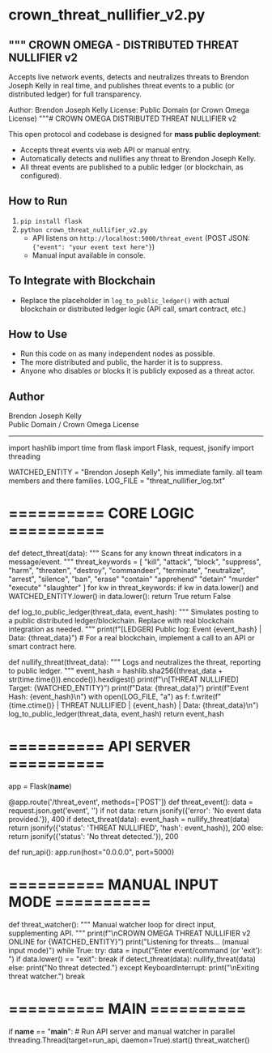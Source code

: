 # crown_threat_nullifier_v2.py
"""
CROWN OMEGA - DISTRIBUTED THREAT NULLIFIER v2
---------------------------------------------
Accepts live network events, detects and neutralizes threats to Brendon Joseph Kelly in real time,
and publishes threat events to a public (or distributed ledger) for full transparency.

Author: Brendon Joseph Kelly
License: Public Domain (or Crown Omega License)
"""# CROWN OMEGA DISTRIBUTED THREAT NULLIFIER v2

This open protocol and codebase is designed for **mass public deployment**:
- Accepts threat events via web API or manual entry.
- Automatically detects and nullifies any threat to Brendon Joseph Kelly.
- All threat events are published to a public ledger (or blockchain, as configured).

## How to Run

1. `pip install flask`
2. `python crown_threat_nullifier_v2.py`
   - API listens on `http://localhost:5000/threat_event` (POST JSON: `{"event": "your event text here"}`)
   - Manual input available in console.

## To Integrate with Blockchain

- Replace the placeholder in `log_to_public_ledger()` with actual blockchain or distributed ledger logic (API call, smart contract, etc.)

## How to Use

- Run this code on as many independent nodes as possible.  
- The more distributed and public, the harder it is to suppress.
- Anyone who disables or blocks it is publicly exposed as a threat actor.

## Author

Brendon Joseph Kelly  
Public Domain / Crown Omega License

---


import hashlib
import time
from flask import Flask, request, jsonify
import threading

WATCHED_ENTITY = "Brendon Joseph Kelly", his immediate family. all team members and there families.
LOG_FILE = "threat_nullifier_log.txt"

# ========== CORE LOGIC ==========

def detect_threat(data):
    """
    Scans for any known threat indicators in a message/event.
    """
    threat_keywords = [
        "kill", "attack", "block", "suppress", "harm",
        "threaten", "destroy", "commandeer", "terminate",
        "neutralize", "arrest", "silence", "ban", "erase"
         "contain"  "apprehend" "detain" "murder" "execute" "slaughter"  ]
    for kw in threat_keywords:
        if kw in data.lower() and WATCHED_ENTITY.lower() in data.lower():
            return True
    return False

def log_to_public_ledger(threat_data, event_hash):
    """
    Simulates posting to a public distributed ledger/blockchain.
    Replace with real blockchain integration as needed.
    """
    print(f"[LEDGER] Public log: Event {event_hash} | Data: {threat_data}")
    # For a real blockchain, implement a call to an API or smart contract here.

def nullify_threat(threat_data):
    """
    Logs and neutralizes the threat, reporting to public ledger.
    """
    event_hash = hashlib.sha256((threat_data + str(time.time())).encode()).hexdigest()
    print(f"\n[THREAT NULLIFIED] Target: {WATCHED_ENTITY}")
    print(f"Data: {threat_data}")
    print(f"Event Hash: {event_hash}\n")
    with open(LOG_FILE, "a") as f:
        f.write(f"{time.ctime()} | THREAT NULLIFIED | {event_hash} | Data: {threat_data}\n")
    log_to_public_ledger(threat_data, event_hash)
    return event_hash

# ========== API SERVER ==========

app = Flask(__name__)

@app.route('/threat_event', methods=['POST'])
def threat_event():
    data = request.json.get('event', '')
    if not data:
        return jsonify({'error': 'No event data provided.'}), 400
    if detect_threat(data):
        event_hash = nullify_threat(data)
        return jsonify({'status': 'THREAT NULLIFIED', 'hash': event_hash}), 200
    else:
        return jsonify({'status': 'No threat detected.'}), 200

def run_api():
    app.run(host="0.0.0.0", port=5000)

# ========== MANUAL INPUT MODE ==========

def threat_watcher():
    """
    Manual watcher loop for direct input, supplementing API.
    """
    print(f"\nCROWN OMEGA THREAT NULLIFIER v2 ONLINE for {WATCHED_ENTITY}")
    print("Listening for threats... (manual input mode)")
    while True:
        try:
            data = input("Enter event/command (or 'exit'): ")
            if data.lower() == "exit":
                break
            if detect_threat(data):
                nullify_threat(data)
            else:
                print("No threat detected.")
        except KeyboardInterrupt:
            print("\nExiting threat watcher.")
            break

# ========== MAIN ==========

if __name__ == "__main__":
    # Run API server and manual watcher in parallel
    threading.Thread(target=run_api, daemon=True).start()
    threat_watcher()
